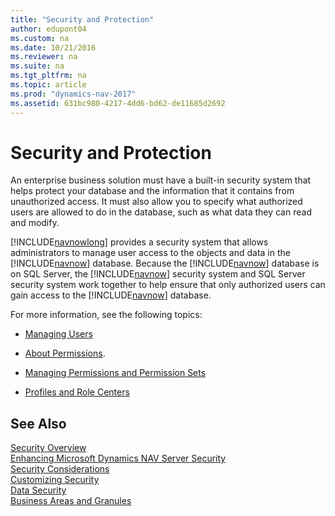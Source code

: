 ```yaml
---
title: "Security and Protection"
author: edupont04
ms.custom: na
ms.date: 10/21/2016
ms.reviewer: na
ms.suite: na
ms.tgt_pltfrm: na
ms.topic: article
ms.prod: "dynamics-nav-2017"
ms.assetid: 631bc980-4217-4dd6-bd62-de11685d2692
---
```

# Security and Protection
An enterprise business solution must have a built-in security system that helps protect your database and the information that it contains from unauthorized access. It must also allow you to specify what authorized users are allowed to do in the database, such as what data they can read and modify.  

 [!INCLUDE[navnowlong](includes/navnowlong_md.md)] provides a security system that allows administrators to manage user access to the objects and data in the [!INCLUDE[navnow](includes/navnow_md.md)] database. Because the [!INCLUDE[navnow](includes/navnow_md.md)] database is on SQL Server, the [!INCLUDE[navnow](includes/navnow_md.md)] security system and SQL Server security system work together to help ensure that only authorized users can gain access to the [!INCLUDE[navnow](includes/navnow_md.md)] database.  

 For more information, see the following topics:

-   [Managing Users](Managing-Users.md)  

-   [About Permissions](About-Permissions.md).  

-   [Managing Permissions and Permission Sets](Managing-Permissions-and-Permission-Sets.md)  

-   [Profiles and Role Centers](Profiles-and-Role-Centers.md)  

## See Also  
[Security Overview](Security-Overview.md)  
[Enhancing Microsoft Dynamics NAV Server Security](Enhancing-Microsoft-Dynamics-NAV-Server-Security.md)  
[Security Considerations](Security-Considerations.md)  
[Customizing Security](Customizing-Security.md)  
[Data Security](Data-Security.md)  
[Business Areas and Granules](Business-Areas-and-Granules.md)  
